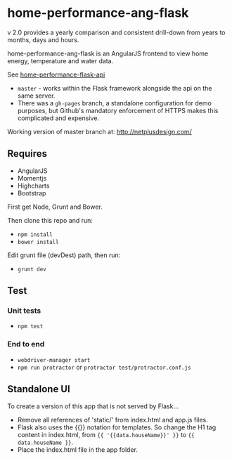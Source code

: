 # home-performance-ang-flask

v 2.0 provides a yearly comparison and consistent drill-down from years to months, days and hours.

home-performance-ang-flask is an AngularJS frontend to view home energy, temperature and water data.

See [home-performance-flask-api](https://github.com/netplusdesign/home-performance-flask-api)

* `master` - works within the Flask framework alongside the api on the same server.
* There was a `gh-pages` branch, a standalone configuration for demo purposes, but Github's mandatory enforcement of HTTPS makes this complicated and expensive.

Working version of master branch at: http://netplusdesign.com/

## Requires

* AngularJS
* Momentjs
* Highcharts
* Bootstrap

First get Node, Grunt and Bower.

Then clone this repo and run:

* `npm install`
* `bower install`

Edit grunt file (devDest) path, then run:

* `grunt dev`

## Test

### Unit tests

* `npm test`

### End to end

* `webdriver-manager start`
* `npm run protractor` or `protractor test/protractor.conf.js`

## Standalone UI

To create a version of this app that is not served by Flask...

* Remove all references of 'static/' from index.html and app.js files.
* Flask also uses the {{}} notation for templates. So change the H1 tag content in index.html, from `{{ '{{data.houseName}}' }}` to `{{ data.houseName }}`.
* Place the index.html file in the app folder.
